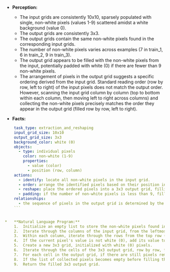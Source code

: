 *   **Perception:**
    *   The input grids are consistently 10x10, sparsely populated with single, non-white pixels (values 1-9) scattered amidst a white background (value 0).
    *   The output grids are consistently 3x3.
    *   The output grids contain the same non-white pixels found in the corresponding input grids.
    *   The number of non-white pixels varies across examples (7 in train_1, 6 in train_2, 9 in train_3).
    *   The output grid appears to be filled with the non-white pixels from the input, potentially padded with white (0) if there are fewer than 9 non-white pixels.
    *   The arrangement of pixels in the output grid suggests a specific ordering derived from the input grid. Standard reading order (row by row, left to right) of the input pixels does not match the output order. However, scanning the input grid column by column (top to bottom within each column, then moving left to right across columns) and collecting the non-white pixels precisely matches the order they appear in the output grid (filled row by row, left to right).

*   **Facts:**
    
```yaml
    task_type: extraction_and_reshaping
    input_grid_size: 10x10
    output_grid_size: 3x3
    background_color: white (0)
    objects:
      - type: individual pixels
        color: non-white (1-9)
        properties:
          - value (color)
          - position (row, column)
    actions:
      - identify: locate all non-white pixels in the input grid.
      - order: arrange the identified pixels based on their position in the input grid, using a column-major order (scan columns from left to right, and within each column, scan from top to bottom).
      - reshape: place the ordered pixels into a 3x3 output grid, filling row by row, left to right.
      - padding: if the number of non-white pixels is less than 9, fill the remaining cells of the 3x3 output grid with the background color (white, 0).
    relationships:
      - the sequence of pixels in the output grid is determined by the column-major traversal of non-white pixels in the input grid.
    ```


*   **Natural Language Program:**
    1.  Initialize an empty list to store the non-white pixels found in the input grid.
    2.  Iterate through the columns of the input grid, from the leftmost column (index 0) to the rightmost column.
    3.  Within each column, iterate through the rows from the top row (index 0) to the bottom row.
    4.  If the current pixel's value is not white (0), add its value to the list.
    5.  Create a new 3x3 grid, initialized with white (0) pixels.
    6.  Iterate through the cells of the 3x3 output grid, row by row, from top to bottom, and left to right within each row.
    7.  For each cell in the output grid, if there are still pixels remaining in the list collected in step 4, take the next pixel value from the list and place it in the current output grid cell. Remove the pixel value from the list.
    8.  If the list of collected pixels becomes empty before filling the entire 3x3 output grid, the remaining cells will keep their initial white (0) value.
    9.  Return the filled 3x3 output grid.